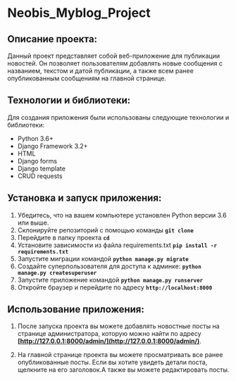 # Neobis_Myblog_Project
## Описание проекта:

Данный проект представляет собой веб-приложение для публикации новостей. Он позволяет пользователям добавлять новые сообщения с названием, текстом и датой публикации, а также всем ранее опубликованным сообщениям на главной странице.

## **Технологии и библиотеки:**

Для создания приложения были использованы следующие технологии и библиотеки:

- Python 3.6+
- Django Framework 3.2+
- HTML
- Django forms
- Django template
- CRUD requests

## **Установка и запуск приложения:**

1. Убедитесь, что на вашем компьютере установлен Python версии 3.6 или выше.
2. Склонируйте репозиторий с помощью команды **`git clone `**
3. Перейдите в папку проекта **`cd `**
4. Установите зависимости из файла requirements.txt **`pip install -r requirements.txt`**
5. Запустите миграции командой **`python manage.py migrate`**
6. Создайте суперпользователя для доступа к админке: **`python manage.py createsuperuser`**
7. Запустите приложение командой **`python manage.py runserver`**
8. Откройте браузер и перейдите по адресу **`http://localhost:8000`**

## **Использование приложения:**

1. После запуска проекта вы можете добавлять новостные посты на странице администратора, которую можно найти по адресу **[http://127.0.0.1:8000/admin/](http://127.0.0.1:8000/admin/)**.

2. На главной странице проекта вы можете просматривать все ранее опубликованные посты. Если вы хотите увидеть детали поста, щелкните на его заголовок.А также вы можете редактировать посты.
